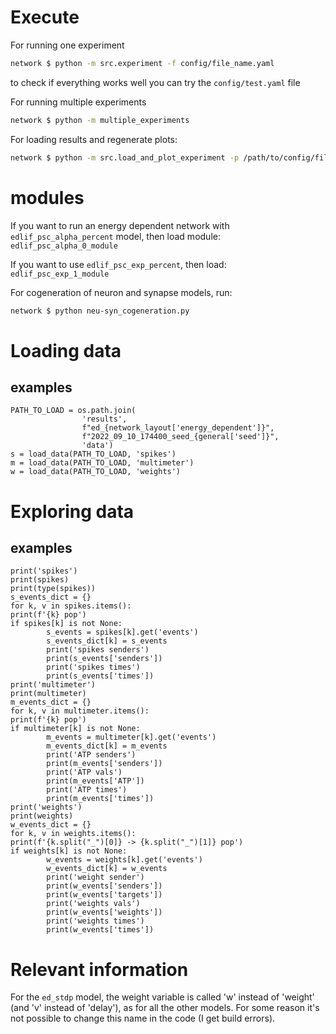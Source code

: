 # Execute
For running one experiment

```bash
network $ python -m src.experiment -f config/file_name.yaml
```
to check if everything works well you can try the `config/test.yaml` file


For running multiple experiments

```bash
network $ python -m multiple_experiments
```

For loading results and regenerate plots:
```bash
network $ python -m src.load_and_plot_experiment -p /path/to/config/file/relative/to/results/folder
```


# modules

If you want to run an energy dependent network with  `edlif_psc_alpha_percent`
model, then load module:  
`edlif_psc_alpha_0_module`

If you want to use `edlif_psc_exp_percent`, then load:  
`edlif_psc_exp_1_module`

For cogeneration of neuron and synapse models, run:  
```bash
network $ python neu-syn_cogeneration.py
```

# Loading data

## examples

```
PATH_TO_LOAD = os.path.join(
                'results',
                f"ed_{network_layout['energy_dependent']}",
                f"2022_09_10_174400_seed_{general['seed']}",
                'data')
s = load_data(PATH_TO_LOAD, 'spikes')
m = load_data(PATH_TO_LOAD, 'multimeter')
w = load_data(PATH_TO_LOAD, 'weights')
```

# Exploring data

## examples

```
print('spikes')
print(spikes)
print(type(spikes))
s_events_dict = {}
for k, v in spikes.items():
print(f'{k} pop')
if spikes[k] is not None:
        s_events = spikes[k].get('events')
        s_events_dict[k] = s_events
        print('spikes senders')
        print(s_events['senders'])
        print('spikes times')
        print(s_events['times'])
print('multimeter')
print(multimeter)
m_events_dict = {}
for k, v in multimeter.items():
print(f'{k} pop')
if multimeter[k] is not None:
        m_events = multimeter[k].get('events')
        m_events_dict[k] = m_events
        print('ATP senders')
        print(m_events['senders'])
        print('ATP vals')
        print(m_events['ATP'])
        print('ATP times')
        print(m_events['times'])
print('weights')
print(weights)
w_events_dict = {}
for k, v in weights.items():
print(f'{k.split("_")[0]} -> {k.split("_")[1]} pop')
if weights[k] is not None:
        w_events = weights[k].get('events')
        w_events_dict[k] = w_events
        print('weight sender')
        print(w_events['senders'])
        print(w_events['targets'])
        print('weights vals')
        print(w_events['weights'])
        print('weights times')
        print(w_events['times'])
```

# Relevant information

For the `ed_stdp` model, the weight variable is called 'w' instead of 'weight' 
(and 'v' instead of 'delay'), as for all the other models. For some reason it's not possible to change this 
name in the code (I get build errors).
